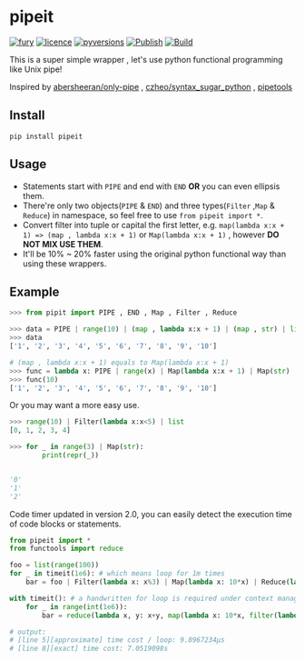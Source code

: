 # pipeit
[![fury](https://badge.fury.io/py/pipeit.svg)](https://badge.fury.io/py/pipeit)
[![licence](https://img.shields.io/github/license/GoodManWEN/pipeit)](https://github.com/GoodManWEN/pipeit/blob/master/LICENSE)
[![pyversions](https://img.shields.io/pypi/pyversions/pipeit.svg)](https://pypi.org/project/pipeit/)
[![Publish](https://github.com/GoodManWEN/pipeit/workflows/Publish/badge.svg)](https://github.com/GoodManWEN/pipeit/actions?query=workflow:Publish)
[![Build](https://github.com/GoodManWEN/pipeit/workflows/Build/badge.svg)](https://github.com/GoodManWEN/pipeit/actions?query=workflow:Build)

This is a super simple wrapper , let's use python functional programming like Unix pipe!

Inspired by [abersheeran/only-pipe](https://github.com/abersheeran/only-pipe) , [czheo/syntax_sugar_python](https://github.com/czheo/syntax_sugar_python) , [pipetools](https://pypi.org/project/pipetools/)

## Install

    pip install pipeit

## Usage
- Statements start with `PIPE` and end with `END` **OR** you can even ellipsis them.
- There're only two objects(`PIPE` & `END`) and three types(`Filter` ,`Map` & `Reduce`) in namespace, so feel free to use `from pipeit import *`.
- Convert filter into tuple or capital the first letter, e.g. `map(lambda x:x + 1) => (map , lambda x:x + 1)` or `Map(lambda x:x + 1)` , however **DO NOT MIX USE THEM**.
- It'll be 10% ~ 20% faster using the original python functional way than using these wrappers.

## Example

```Python
>>> from pipit import PIPE , END , Map , Filter , Reduce

>>> data = PIPE | range(10) | (map , lambda x:x + 1) | (map , str) | list | END
>>> data
['1', '2', '3', '4', '5', '6', '7', '8', '9', '10']

# (map , lambda x:x + 1) equals to Map(lambda x:x + 1)
>>> func = lambda x: PIPE | range(x) | Map(lambda x:x + 1) | Map(str) | list | END
>>> func(10)
['1', '2', '3', '4', '5', '6', '7', '8', '9', '10']
```

Or you may want a more easy use.
```Python
>>> range(10) | Filter(lambda x:x<5) | list
[0, 1, 2, 3, 4]

>>> for _ in range(3) | Map(str):
        print(repr(_))


'0'
'1'
'2'
```

Code timer updated in version 2.0, you can easily detect the execution time of code blocks or statements.
```Python
from pipeit import *
from functools import reduce

foo = list(range(100))
for _ in timeit(1e6): # which means loop for 1m times
    bar = foo | Filter(lambda x: x%3) | Map(lambda x: 10*x) | Reduce(lambda x, y: x+y) | int

with timeit(): # a handwritten for loop is required under context manager mode
    for _ in range(int(1e6)):
        bar = reduce(lambda x, y: x+y, map(lambda x: 10*x, filter(lambda x: x%3, foo)))

# output: 
# [line 5][approximate] time cost / loop: 9.8967234μs
# [line 8][exact] time cost: 7.0519098s
```


